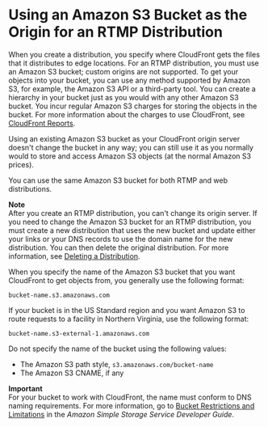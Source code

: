 # Using an Amazon S3 Bucket as the Origin for an RTMP Distribution<a name="StreamingDistributionS3Origin"></a>

When you create a distribution, you specify where CloudFront gets the files that it distributes to edge locations\. For an RTMP distribution, you must use an Amazon S3 bucket; custom origins are not supported\. To get your objects into your bucket, you can use any method supported by Amazon S3, for example, the Amazon S3 API or a third\-party tool\. You can create a hierarchy in your bucket just as you would with any other Amazon S3 bucket\. You incur regular Amazon S3 charges for storing the objects in the bucket\. For more information about the charges to use CloudFront, see [CloudFront Reports](reports.md)\.

Using an existing Amazon S3 bucket as your CloudFront origin server doesn't change the bucket in any way; you can still use it as you normally would to store and access Amazon S3 objects \(at the normal Amazon S3 prices\)\. 

You can use the same Amazon S3 bucket for both RTMP and web distributions\. 

**Note**  
After you create an RTMP distribution, you can't change its origin server\. If you need to change the Amazon S3 bucket for an RTMP distribution, you must create a new distribution that uses the new bucket and update either your links or your DNS records to use the domain name for the new distribution\. You can then delete the original distribution\. For more information, see [Deleting a Distribution](HowToDeleteDistribution.md)\.

When you specify the name of the Amazon S3 bucket that you want CloudFront to get objects from, you generally use the following format:

`bucket-name.s3.amazonaws.com`

If your bucket is in the US Standard region and you want Amazon S3 to route requests to a facility in Northern Virginia, use the following format:

`bucket-name.s3-external-1.amazonaws.com` 

Do not specify the name of the bucket using the following values:
+ The Amazon S3 path style, `s3.amazonaws.com/bucket-name`
+ The Amazon S3 CNAME, if any

**Important**  
For your bucket to work with CloudFront, the name must conform to DNS naming requirements\. For more information, go to [Bucket Restrictions and Limitations](http://docs.aws.amazon.com/AmazonS3/latest/dev/BucketRestrictions.html) in the *Amazon Simple Storage Service Developer Guide*\.